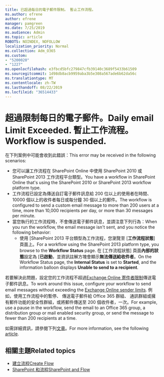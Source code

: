 ```yaml
---
title: 已超過每日的電子郵件限制。 暫止工作流程。
ms.author: efrene
author: efrene
manager: pamgreen
ms.date: 7/25/2019
ms.audience: Admin
ms.topic: article
ROBOTS: NOINDEX, NOFOLLOW
localization_priority: Normal
ms.collection: Adm_O365
ms.custom:
- "5200020"
- "1227"
ms.openlocfilehash: e3fbcd5bfc279847cfb39140c3689f5433b61509
ms.sourcegitcommit: 1d98db8acb9959aba3b5e308a567ade6b62da56c
ms.translationtype: MT
ms.contentlocale: zh-TW
ms.lasthandoff: 08/22/2019
ms.locfileid: "36514433"
---
```

# <a name="daily-email-limit-exceeded-workflow-is-suspended"></a><span data-ttu-id="8703d-103">超過限制每日的電子郵件。</span><span class="sxs-lookup"><span data-stu-id="8703d-103">Daily email Limit Exceeded.</span></span> <span data-ttu-id="8703d-104">暫止工作流程。</span><span class="sxs-lookup"><span data-stu-id="8703d-104">Workflow is suspended.</span></span>

<span data-ttu-id="8703d-105">在下列案例中可能會收到此錯誤：</span><span class="sxs-lookup"><span data-stu-id="8703d-105">This error may be received in the following scenarios:</span></span>

- <span data-ttu-id="8703d-106">您可以讓工作流程在 SharePoint Online 中使用 SharePoint 2010 或 SharePoint 2013 工作流程平台類型。</span><span class="sxs-lookup"><span data-stu-id="8703d-106">You have a workflow in SharePoint Online that's using the SharePoint 2010 or SharePoint 2013 workflow platform type.</span></span>
- <span data-ttu-id="8703d-107">工作流程已設定為傳送自訂電子郵件訊息給 200 位以上的使用者在時間、 10000 個以上的收件者每日或每分鐘 30 個以上的郵件。</span><span class="sxs-lookup"><span data-stu-id="8703d-107">The workflow is configured to send a custom email message to more than 200 users at a time, more than 10,000 recipients per day, or more than 30 messages per minute.</span></span>
- <span data-ttu-id="8703d-108">當您執行的工作流程時，不會傳送電子郵件訊息，並請注意下列行為：</span><span class="sxs-lookup"><span data-stu-id="8703d-108">When you run the workflow, the email message isn't sent, and you notice the following behavior:</span></span>
    - <span data-ttu-id="8703d-109">使用 [SharePoint 2013 平台類型為工作流程，您瀏覽至 [**工作流程狀態**] 頁面上。</span><span class="sxs-lookup"><span data-stu-id="8703d-109">For a workflow using the SharePoint 2013 platform type, you browse to the **Workflow Status** page.</span></span> <span data-ttu-id="8703d-110">在 [工作流程狀態] 頁面**內部的狀態**設定為 [**已啟動**，並資訊註解方塊會顯示**無法傳送給收件者**。</span><span class="sxs-lookup"><span data-stu-id="8703d-110">On the Workflow Status page, the **Internal Status** is set to **Started**, and the information balloon displays **Unable to send to a recipient**.</span></span>

<span data-ttu-id="8703d-111">若要解決此問題，設定您的工作流程不超過[Exchange Online 寄件者限制](https://docs.microsoft.com/office365/servicedescriptions/exchange-online-service-description/exchange-online-limits#recipientlimits)傳送電子郵件訊息。</span><span class="sxs-lookup"><span data-stu-id="8703d-111">To work around this issue, configure your workflow to send email messages without exceeding the [Exchange Online sender limits](https://docs.microsoft.com/office365/servicedescriptions/exchange-online-service-description/exchange-online-limits#recipientlimits).</span></span> <span data-ttu-id="8703d-112">例如，使用工作流程中的暫停、 傳送電子郵件給 Office 365 群組、 通訊群組或擁有郵件功能的安全性群組，或將郵件傳送至 200 個收件者，一次。</span><span class="sxs-lookup"><span data-stu-id="8703d-112">For example, use a pause in the workflow, send the email to an Office 365 group, a distribution group or mail enabled security group, or send the message to fewer than 200 recipients at a time.</span></span>


<span data-ttu-id="8703d-113">如需詳細資訊，請參閱下列[文章](https://support.microsoft.com/help/3150442/daily-email-limit-has-exceeded-and-your-workflow-has-been-suspended-or)。</span><span class="sxs-lookup"><span data-stu-id="8703d-113">For more information, see the following [article](https://support.microsoft.com/help/3150442/daily-email-limit-has-exceeded-and-your-workflow-has-been-suspended-or).</span></span>

## <a name="related-topics"></a><span data-ttu-id="8703d-114">相關主題</span><span class="sxs-lookup"><span data-stu-id="8703d-114">Related topics</span></span>
- [<span data-ttu-id="8703d-115">建立流程</span><span class="sxs-lookup"><span data-stu-id="8703d-115">Create Flow</span></span>](https://support.office.com/article/Create-a-flow-for-a-list-or-library-in-SharePoint-Online-or-OneDrive-for-Business-a9c3e03b-0654-46af-a254-20252e580d01) 
- [<span data-ttu-id="8703d-116">SharePoint 和流程</span><span class="sxs-lookup"><span data-stu-id="8703d-116">SharePoint and Flow</span></span>](https://flow.microsoft.com/blog/sharepoint-and-flow/) 